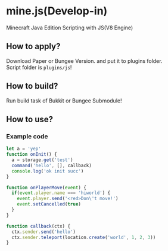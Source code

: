 # mine.js(Develop-in)
Minecraft Java Edition Scripting with JS(V8 Engine)
## How to apply?
Download Paper or Bungee Version. and put it to plugins folder.\
Script folder is `plugins/js`!
## How to build?
Run build task of Bukkit or Bungee Submodule!
## How to use?
### Example code
```js
let a = 'yep'
function onInit() {
  a = storage.get('test')
  command('hello', [], callback)
  console.log('ok init succ')
}

function onPlayerMove(event) {
  if(event.player.name === 'hiworld') {
    event.player.send('<red>Don\'t move!')
    event.setCancelled(true)
  }
}

function callback(ctx) {
  ctx.sender.send('hello')
  ctx.sender.teleport(location.create('world', 1, 2, 3))
}
```
